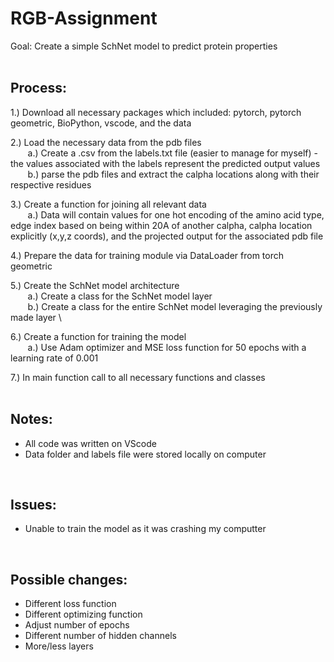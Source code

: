 # RGB-Assignment
Goal: Create a simple SchNet model to predict protein properties 
 <br />
 <br />
## Process: 
1.) Download all necessary packages which included: pytorch, pytorch geometric, BioPython, vscode, and the data 

2.) Load the necessary data from the pdb files \
&nbsp; &nbsp; &nbsp; &nbsp;a.) Create a .csv from the labels.txt file (easier to manage for myself) - the values associated with the labels represent the predicted output values \
&nbsp; &nbsp; &nbsp; &nbsp;b.) parse the pdb files and extract the calpha locations along with their respective residues 

3.) Create a function for joining all relevant data \
&nbsp; &nbsp; &nbsp; &nbsp;a.) Data will contain values for one hot encoding of the amino acid type, edge index based on being within 20A of another calpha, calpha location explicitly (x,y,z coords), and the projected output for the associated pdb file 
 
4.) Prepare the data for training module via DataLoader from torch geometric 
 
5.) Create the SchNet model architecture \
&nbsp; &nbsp; &nbsp; &nbsp;a.) Create a class for the SchNet model layer \
&nbsp; &nbsp; &nbsp; &nbsp;b.) Create a class for the entire SchNet model leveraging the previously made layer \
 
6.) Create a function for training the model \
&nbsp; &nbsp; &nbsp; &nbsp;a.) Use Adam optimizer and MSE loss function for 50 epochs with a learning rate of 0.001 

7.) In main function call to all necessary functions and classes 
 <br />
 <br />
## Notes: 
* All code was written on VScode
* Data folder and labels file were stored locally on computer

 <br />
 
## Issues: 
* Unable to train the model as it was crashing my computter

 <br />
 
## Possible changes: 
* Different loss function
* Different optimizing function
* Adjust number of epochs
* Different number of hidden channels
* More/less layers
